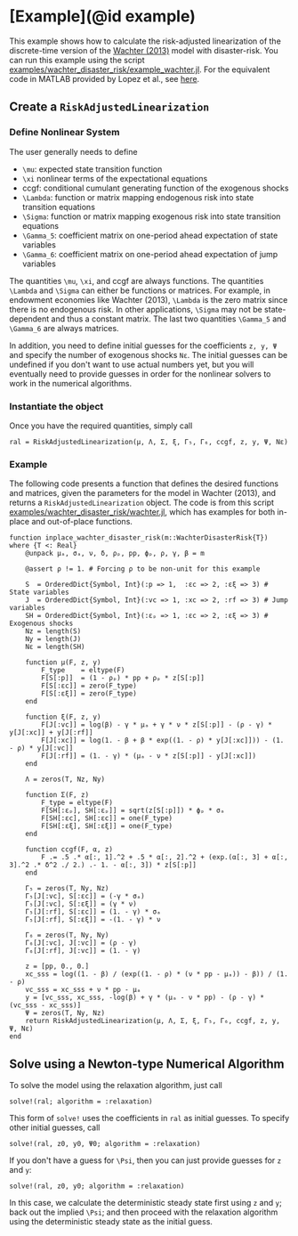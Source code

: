 # [Example](@id example)

This example shows how to calculate the risk-adjusted linearization of the
discrete-time version of the [Wachter (2013)](http://finance.wharton.upenn.edu/~jwachter/research/Wachter2013jf.pdf)
model with disaster-risk. You can run this example using the script [examples/wachter\_disaster\_risk/example_wachter.jl](https://github.com/chenwilliam77/RiskAdjustedLinearizations/tree/master/examples/wachter_disaster_risk/example_wachter.jl).
For the equivalent code in MATLAB provided by Lopez et al., see [here](https://github.com/fvazquezgrande/gen_affine/blob/master/examples/wac_disaster/genaffine_ezdis.m).

## Create a `RiskAdjustedLinearization`


### Define Nonlinear System

The user generally needs to define
- ``\mu``: expected state transition function
- ``\xi`` nonlinear terms of the expectational equations
- ccgf: conditional cumulant generating function of the exogenous shocks
- ``\Lambda``: function or matrix mapping endogenous risk into state transition equations
- ``\Sigma``: function or matrix mapping exogenous risk into state transition equations
- ``\Gamma_5``: coefficient matrix on one-period ahead expectation of state variables
- ``\Gamma_6``: coefficient matrix on one-period ahead expectation of jump variables

The quantities ``\mu``, ``\xi``, and ccgf are always functions. The quantities ``\Lambda`` and ``\Sigma`` can
either be functions or matrices. For example, in endowment economies like Wachter (2013), ``\Lambda`` is
the zero matrix since there is no endogenous risk. In other applications, ``\Sigma`` may not be state-dependent
and thus a constant matrix. The last two quantities ``\Gamma_5`` and ``\Gamma_6`` are always matrices.

In addition, you need to define initial guesses for the coefficients `z, y, Ψ` and specify the number of exogenous shocks `Nε`.
The initial guesses can be undefined if you don't want to use actual numbers yet, but
you will eventually need to provide guesses in order for the nonlinear solvers to work in
the numerical algorithms.


### Instantiate the object
Once you have the required quantities, simply call

```
ral = RiskAdjustedLinearization(μ, Λ, Σ, ξ, Γ₅, Γ₆, ccgf, z, y, Ψ, Nε)
```

### Example
The following code presents a function that defines the desired functions and matrices, given
the parameters for the model in Wachter (2013), and returns a `RiskAdjustedLinearization` object.
The code is from this script [examples/wachter\_disaster\_risk/wachter.jl](https://github.com/chenwilliam77/RiskAdjustedLinearizations/tree/master/examples/wachter_disaster_risk/wachter.jl), which has examples for both in-place and out-of-place functions.


```
function inplace_wachter_disaster_risk(m::WachterDisasterRisk{T}) where {T <: Real}
    @unpack μₐ, σₐ, ν, δ, ρₚ, pp, ϕₚ, ρ, γ, β = m

    @assert ρ != 1. # Forcing ρ to be non-unit for this example

    S  = OrderedDict{Symbol, Int}(:p => 1,  :εc => 2, :εξ => 3) # State variables
    J  = OrderedDict{Symbol, Int}(:vc => 1, :xc => 2, :rf => 3) # Jump variables
    SH = OrderedDict{Symbol, Int}(:εₚ => 1, :εc => 2, :εξ => 3) # Exogenous shocks
    Nz = length(S)
    Ny = length(J)
    Nε = length(SH)

    function μ(F, z, y)
        F_type    = eltype(F)
        F[S[:p]]  = (1 - ρₚ) * pp + ρₚ * z[S[:p]]
        F[S[:εc]] = zero(F_type)
        F[S[:εξ]] = zero(F_type)
    end

    function ξ(F, z, y)
        F[J[:vc]] = log(β) - γ * μₐ + γ * ν * z[S[:p]] - (ρ - γ) * y[J[:xc]] + y[J[:rf]]
        F[J[:xc]] = log(1. - β + β * exp((1. - ρ) * y[J[:xc]])) - (1. - ρ) * y[J[:vc]]
        F[J[:rf]] = (1. - γ) * (μₐ - ν * z[S[:p]] - y[J[:xc]])
    end

    Λ = zeros(T, Nz, Ny)

    function Σ(F, z)
        F_type = eltype(F)
        F[SH[:εₚ], SH[:εₚ]] = sqrt(z[S[:p]]) * ϕₚ * σₐ
        F[SH[:εc], SH[:εc]] = one(F_type)
        F[SH[:εξ], SH[:εξ]] = one(F_type)
    end

    function ccgf(F, α, z)
        F .= .5 .* α[:, 1].^2 + .5 * α[:, 2].^2 + (exp.(α[:, 3] + α[:, 3].^2 .* δ^2 ./ 2.) .- 1. - α[:, 3]) * z[S[:p]]
    end

    Γ₅ = zeros(T, Ny, Nz)
    Γ₅[J[:vc], S[:εc]] = (-γ * σₐ)
    Γ₅[J[:vc], S[:εξ]] = (γ * ν)
    Γ₅[J[:rf], S[:εc]] = (1. - γ) * σₐ
    Γ₅[J[:rf], S[:εξ]] = -(1. - γ) * ν

    Γ₆ = zeros(T, Ny, Ny)
    Γ₆[J[:vc], J[:vc]] = (ρ - γ)
    Γ₆[J[:rf], J[:vc]] = (1. - γ)

    z = [pp, 0., 0.]
    xc_sss = log((1. - β) / (exp((1. - ρ) * (ν * pp - μₐ)) - β)) / (1. - ρ)
    vc_sss = xc_sss + ν * pp - μₐ
    y = [vc_sss, xc_sss, -log(β) + γ * (μₐ - ν * pp) - (ρ - γ) * (vc_sss - xc_sss)]
    Ψ = zeros(T, Ny, Nz)
    return RiskAdjustedLinearization(μ, Λ, Σ, ξ, Γ₅, Γ₆, ccgf, z, y, Ψ, Nε)
end
```

## Solve using a Newton-type Numerical Algorithm
To solve the model using the relaxation algorithm, just call

```
solve!(ral; algorithm = :relaxation)
```

This form of `solve!` uses the coefficients in `ral` as initial guesses. To specify
other initial guesses, call

```
solve!(ral, z0, y0, Ψ0; algorithm = :relaxation)
```

If you don't have a guess for ``\Psi``, then you can just provide guesses for ``z`` and ``y``:

```
solve!(ral, z0, y0; algorithm = :relaxation)
```

In this case, we calculate the deterministic steady state first using ``z`` and ``y``;
back out the implied ``\Psi``; and then proceed with the relaxation algorithm using
the deterministic steady state as the initial guess.

